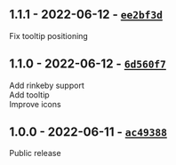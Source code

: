 ## 1.1.1 - 2022-06-12 - [`ee2bf3d`](https://github.com/oe-d/opensea-button/tree/ee2bf3d1296ad7172de0d153772b898ecc11c6d7)

Fix tooltip positioning

## 1.1.0 - 2022-06-12 - [`6d560f7`](https://github.com/oe-d/opensea-button/tree/6d560f7656f5a3991caa185ffe8f6510c47398cc)

Add rinkeby support  
Add tooltip  
Improve icons

## 1.0.0 - 2022-06-11 - [`ac49388`](https://github.com/oe-d/opensea-button/tree/ac49388949e35137ff337d5f5ef77c67e8fc8908)

Public release
